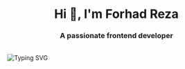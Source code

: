 
<p align="center">
    <samp>
      <h1 align="center">Hi 👋, I'm Forhad Reza</h1>
        <h3 align="center">A passionate frontend developer</h3>
      <br />
      <img
        src="https://readme-typing-svg.demolab.com?font=Iosevka&size=16&pause=1000&color=9D7CD8&center=true&vCenter=true&width=435&lines=I+code+efficient+and+elegant+programs"
        alt="Typing SVG" align="center"
      />
    </samp>
  </p>
<!-- <h1 align="center">Hi 👋, I'm Forhad Reza</h1>
<h3 align="center">A passionate frontend developer</h3> -->


<!--
**forhadreza43/forhadreza43** is a ✨ _special_ ✨ repository because its `README.md` (this file) appears on your GitHub profile.

Here are some ideas to get you started:

- 🔭 I’m currently working on ...
- 🌱 I’m currently learning ...
- 👯 I’m looking to collaborate on ...
- 🤔 I’m looking for help with ...
- 💬 Ask me about ...
- 📫 How to reach me: ...
- 😄 Pronouns: ...
- ⚡ Fun fact: ...
-->
